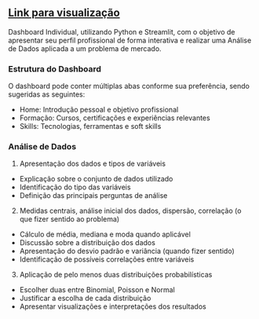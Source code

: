 ## [Link para visualização](https://wfhgdhgh4dhqvd5sdqc3k3.streamlit.app)
Dashboard Individual, utilizando Python e Streamlit, com o objetivo de apresentar seu perfil profissional de forma interativa e realizar uma Análise de Dados aplicada a um problema de mercado.

### Estrutura do Dashboard
O dashboard pode conter múltiplas abas conforme sua preferência, sendo sugeridas as seguintes:
- Home: Introdução pessoal e objetivo profissional
- Formação: Cursos, certificações e experiências relevantes
- Skills: Tecnologias, ferramentas e soft skills

### Análise de Dados
1. Apresentação dos dados e tipos de variáveis
- Explicação sobre o conjunto de dados utilizado
- Identificação do tipo das variáveis
- Definição das principais perguntas de análise
2. Medidas centrais, análise inicial dos dados, dispersão, correlação (o 
que fizer sentido ao problema)
- Cálculo de média, mediana e moda quando aplicável
- Discussão sobre a distribuição dos dados
- Apresentação do desvio padrão e variância (quando fizer 
sentido)
- Identificação de possíveis correlações entre variáveis
3. Aplicação de pelo menos duas distribuições probabilísticas
- Escolher duas entre Binomial, Poisson e Normal
- Justificar a escolha de cada distribuição
- Apresentar visualizações e interpretações dos resultados
